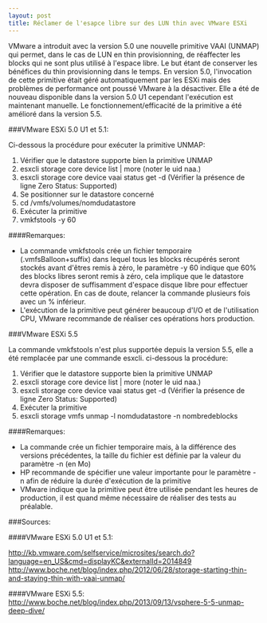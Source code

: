 ```yaml
---
layout: post
title: Réclamer de l'esapce libre sur des LUN thin avec VMware ESXi
---
```


VMware a introduit avec la version 5.0 une nouvelle primitive VAAI (UNMAP) qui permet, dans le cas de LUN en thin provisionning, de réaffecter les blocks qui ne sont plus utilisé à l'espace libre. Le but étant de conserver les bénéfices du thin provisionning dans le temps. En version 5.0, l'invocation de cette primitive était géré automatiquement par les ESXi mais des problèmes de performance ont poussé VMware à la désactiver. Elle a été de nouveau disponible dans la version 5.0 U1 cependant l'exécution est maintenant manuelle. Le fonctionnement/efficacité de la primitive a été amélioré dans la version 5.5.

###VMware ESXi 5.0 U1 et 5.1:

Ci-dessous la procédure pour exécuter la primitive UNMAP:

1. Vérifier que le datastore supporte bien la primitive UNMAP
  1. esxcli storage core device list | more (noter le uid naa.)
  2. esxcli storage core device vaai status get -d <naa ID> (Vérifier la présence de ligne Zero Status: Supported)
2. Se positionner sur le datastore concerné
  1. cd /vmfs/volumes/nomdudatastore
3. Exécuter la primitive
  1. vmkfstools -y 60

####Remarques:

* La commande vmkfstools crée un fichier temporaire (.vmfsBalloon+suffix) dans lequel tous les blocks récupérés seront stockés avant d'êtres remis à zéro, le paramètre -y 60 indique que 60% des blocks libres seront remis à zéro, cela implique que le datastore devra disposer de suffisamment d'espace disque libre pour effectuer cette opération. En cas de doute, relancer la commande plusieurs fois avec un % inférieur.
* L'exécution de la primitive peut générer beaucoup d'I/O et de l'utilisation CPU, VMware recommande de réaliser ces opérations hors production.

###VMware ESXi 5.5

La commande vmkfstools n'est plus supportée depuis la version 5.5, elle a été remplacée par une commande esxcli. ci-dessous la procédure:

1. Vérifier que le datastore supporte bien la primitive UNMAP
  1. esxcli storage core device list | more (noter le uid naa.)
  2. esxcli storage core device vaai status get -d <naa ID> (Vérifier la présence de ligne Zero Status: Supported)
2. Exécuter la primitive
  1. esxcli storage vmfs unmap -l nomdudatastore -n nombredeblocks

####Remarques:

* La commande crée un fichier temporaire mais, à la différence des versions précédentes, la taille du fichier est définie par la valeur du paramètre -n (en Mo)
* HP recommande de spécifier une valeur importante pour le paramètre -n afin de réduire la durée d'exécution de la primitive
* VMware indique que la primitive peut être utilisée pendant les heures de production, il est quand même nécessaire de réaliser des tests au préalable.

###Sources:

####VMware ESXi 5.0 U1 et 5.1:

http://kb.vmware.com/selfservice/microsites/search.do?language=en_US&cmd=displayKC&externalId=2014849
http://www.boche.net/blog/index.php/2012/06/28/storage-starting-thin-and-staying-thin-with-vaai-unmap/

####VMware ESXi 5.5:
http://www.boche.net/blog/index.php/2013/09/13/vsphere-5-5-unmap-deep-dive/
